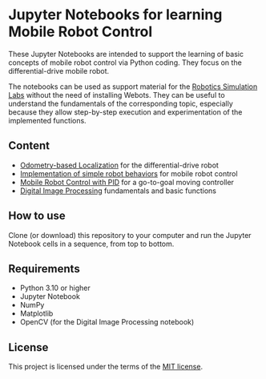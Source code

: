 # Jupyter Notebooks for learning Mobile Robot Control

These Jupyter Notebooks are intended to support the learning of basic concepts of mobile robot control via Python coding. They focus on the differential-drive mobile robot. 

The notebooks can be used as support material for the [Robotics Simulation Labs](https://felipenmartins.github.io/Robotics-Simulation-Labs/) without the need of installing Webots. They can be useful to understand the fundamentals of the corresponding topic, especially because they allow step-by-step execution and experimentation of the implemented functions.

## Content
- [Odometry-based Localization](https://nbviewer.org/github/felipenmartins/Mobile-Robot-Control/blob/main/odometry-based_localization.ipynb) for the differential-drive robot
- [Implementation of simple robot behaviors](https://nbviewer.org/github/felipenmartins/Mobile-Robot-Control/blob/main/robot_behaviors.ipynb) for mobile robot control
- [Mobile Robot Control with PID](https://nbviewer.org/github/felipenmartins/Mobile-Robot-Control/blob/main/robot_control_with_PID.ipynb) for a go-to-goal moving controller
- [Digital Image Processing](https://nbviewer.org/github/felipenmartins/Mobile-Robot-Control/blob/main/image_processing_example.ipynb) fundamentals and basic functions 

## How to use
Clone (or download) this repository to your computer and run the Jupyter Notebook cells in a sequence, from top to bottom. 

## Requirements
- Python 3.10 or higher
- Jupyter Notebook
- NumPy
- Matplotlib
- OpenCV (for the Digital Image Processing notebook)

## License
This project is licensed under the terms of the [MIT license](/LICENSE).
